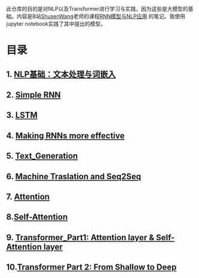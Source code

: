 此仓库的目的是对NLP以及Transformer进行学习与实践，因为这些是大模型的基础。内容是B站[ShusenWang](https://space.bilibili.com/1369507485)老师的课程[RNN模型与NLP应用](https://www.bilibili.com/video/BV1w54y1L7xK?spm_id_from=333.788.videopod.sections&vd_source=e63f08e3795a7d51a7cfc6c0294d87ee) 的笔记。我使用jupyter notebook实践了其中提出的模型。

# 目录
## 1. [NLP基础：文本处理与词嵌入](Preliminaries/NLP基础：文本处理与词嵌入.md)
## 2. [Simple RNN](RNN/Simple_RNN.md) 
## 3. [LSTM](LSTM/Long_Short_Term_Memory.md)
## 4. [Making RNNs more effective](More_effective_RNN/Making_RNNs_more_effective.md)
## 5. [Text_Generation](Text_Generation/Text_Generation.md)
## 6. [Machine Traslation and Seq2Seq](Seq2Seq/Seq2Seq.md)
## 7. [Attention](Attention/Attention.md)
## 8.[Self-Attention](Attention/Self_Attention.md)
## 9. [Transformer_Part1: Attention layer & Self-Attention layer](Transformer/Transformer_Part1.md)
## 10.[Transformer Part 2: From Shallow to Deep](Transformer/Transformer_Part2.md)
